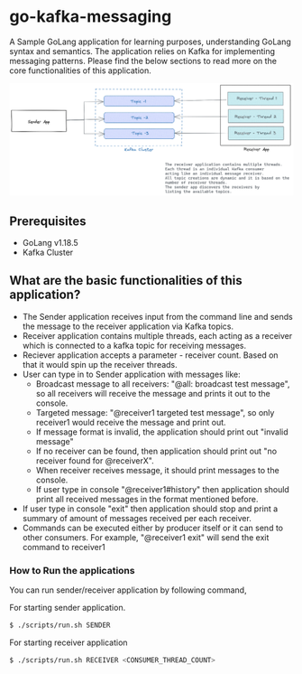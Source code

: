 # go-kafka-messaging
A Sample GoLang application for learning purposes, understanding GoLang syntax and semantics. The application relies on Kafka for implementing messaging patterns. Please find the below sections to read more on the core functionalities of this application.

![](draw.png?raw=true)

## Prerequisites

* GoLang v1.18.5
* Kafka Cluster

## What are the basic functionalities of this application?
* The Sender application receives input from the command line and sends the message to the receiver application via Kafka topics.
* Receiver application contains multiple threads, each acting as a receiver which is connected to a kafka topic for receiving messages.
* Reciever application accepts a parameter - receiver count. Based on that it would spin up the receiver threads.
* User can type in to Sender application with messages like:
  * Broadcast message to all receivers: "@all: broadcast test message", so all receivers will receive the message and prints it out to the console.
  * Targeted message: "@receiver1 targeted test message", so only receiver1 would receive the message and print out.
  * If message format is invalid, the application should print out "invalid message"
  * If no receiver can be found, then application should print out "no receiver found for @receiverX".
  * When receiver receives message, it should print messages to the console.
  * If user type in console "@receiver1#history" then application should print all received messages in the format mentioned before.
* If user type in console "exit" then application should stop and print a summary of amount of messages received per each receiver.
* Commands can be executed either by producer itself or it can send to other consumers. For example, "@receiver1 exit" will send the exit command to receiver1

### How to Run the applications

You can run sender/receiver application by following command,

For starting sender application.

```bash
$ ./scripts/run.sh SENDER
```

For starting receiver application
  
```bash
$ ./scripts/run.sh RECEIVER <CONSUMER_THREAD_COUNT>
```


